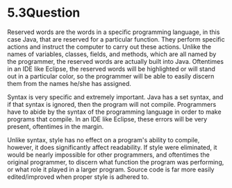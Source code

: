 5.3Question
===========

  Reserved words are the words in a specific programming language, in this case Java, that are reserved for
a particular function. They perform specific actions and instruct the computer to carry out these actions.
Unlike the names of variables, classes, fields, and methods, which are all named by the programmer, the 
reserved words are actually built into Java. Oftentimes in an IDE like Eclipse, the reserved words will be 
highlighted or will stand out in a particular color, so the programmer will be able to easily discern them
from the names he/she has assigned. 
  
  Syntax is very specific and extremely important. Java has a set syntax, and if that syntax is ignored, then
the program will not compile. Programmers have to abide by the syntax of the programming language in order to 
make programs that compile. In an IDE like Eclipse, these errors will be very present, oftentimes in the margin. 

  Unlike syntax, style has no effect on a program's ability to compile, however, it does significantly affect 
readability. If style were eliminated, it would be nearly impossible for other programmers, and oftentimes the
original programmer, to discern what function the program was performing, or what role it played in a larger 
program. Source code is far more easily edited/improved when proper style is adhered to. 
